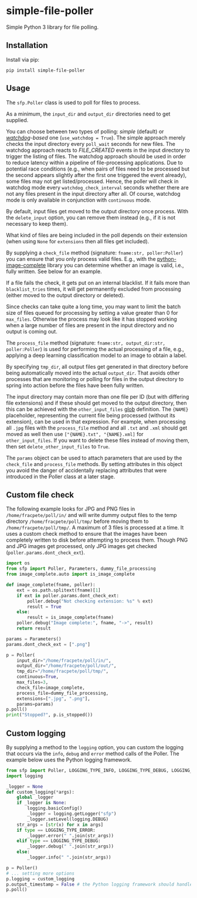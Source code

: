 # simple-file-poller
Simple Python 3 library for file polling.

## Installation

Install via pip:

```
pip install simple-file-poller
```

## Usage

The `sfp.Poller` class is used to poll for files to process.

As a minimum, the `input_dir` and `output_dir` directories need to 
get supplied.

You can choose between two types of polling: *simple* (default) or 
*[watchdog](https://github.com/gorakhargosh/watchdog)-based* one 
(`use_watchdog = True`). The simple approach merely checks the input 
directory every `poll_wait` seconds for new files. The watchdog 
approach reacts to *FILE_CREATED* events in the input directory 
to trigger the listing of files. The watchdog approach should be 
used in order to reduce latency within a pipeline of file-processing 
applications. Due to potential race conditions (e.g., when pairs of 
files need to be processed but the second appears slightly after the 
first one triggered the event already), some files may not get 
listed/processed. Hence, the poller will check in watchdog mode every 
`watchdog_check_interval` seconds whether there are not any files 
present in the input directory after all. Of course, watchdog mode 
is only available in conjunction with `continuous` mode.

By default, input files get moved to the output directory once process. 
With the `delete_input` option, you can remove them instead (e.g., if 
it is not necessary to keep them).

What kind of files are being included in the poll depends on their extension 
(when using `None` for `extensions` then all files get included).

By supplying a `check_file` method (signature: `fname:str, poller:Poller`) you 
can ensure that you only process valid files. E.g., with the 
[python-image-complete](https://pypi.org/project/python-image-complete/)
library you can determine whether an image is valid, i.e., fully written. 
See below for an example. 

If a file fails the check, it gets put on an internal blacklist. If it fails 
more than `blacklist_tries` times, it will get permanently excluded from 
processing (either moved to the output directory or deleted).

Since checks can take quite a long time, you may want to limit the batch size
of files queued for processing by setting a value greater than 0 for `max_files`.
Otherwise the process may look like it has stopped working when a large number
of files are present in the input directory and no output is coming out. 

The `process_file` method (signature: `fname:str, output_dir:str, poller:Poller`) 
is used for performing the actual processing of a file, e.g., applying a deep
learning classification model to an image to obtain a label.  

By specifying `tmp_dir`, all output files get generated in that directory before being
automatically moved into the actual `output_dir`. That avoids other processes that
are monitoring or polling for files in the output directory to spring into action
before the files have been fully written. 

The input directory may contain more than one file per ID (but with differing file
extensions) and if these should get moved to the output directory, then this can
be achieved with the `other_input_files` [glob](https://docs.python.org/3/library/glob.html) 
definition. The `{NAME}` placeholder, representing the current file being processed
(without its extension), can be used in that expression. For example, when processing
all `.jpg` files with the `process_file` method and all `.txt` and `.xml` should get
moved as well then use `["{NAME}.txt", "{NAME}.xml]` for `other_input_files`. If you
want to delete these files instead of moving them, then set `delete_other_input_files` 
to `True`. 

The `params` object can be used to attach parameters that are used by the 
`check_file` and `process_file` methods. By setting attributes in this
object you avoid the danger of accidentally replacing attributes that
were introduced in the Poller class at a later stage.

## Custom file check

The following example looks for JPG and PNG files in `/home/fracpete/poll/in/` and will
write dummy output files to the temp directory `/home/fracpete/poll/tmp/` before
moving them to `/home/fracpete/poll/tmp/`. A maximum of 3 files is processed at 
a time. It uses a custom check method to ensure that the images have been completely
written to disk before attempting to process them. Though PNG and JPG images
get processed, only JPG images get checked (`poller.params.dont_check_ext`).

```python
import os
from sfp import Poller, Parameters, dummy_file_processing
from image_complete.auto import is_image_complete

def image_complete(fname, poller):
    ext = os.path.splitext(fname)[1]
    if ext in poller.params.dont_check_ext:
        poller.debug("Not checking extension: %s" % ext)
        result = True
    else:
        result = is_image_complete(fname)
    poller.debug("Image complete:", fname, "->", result)
    return result

params = Parameters()
params.dont_check_ext = [".png"]

p = Poller(
    input_dir="/home/fracpete/poll/in/",
    output_dir="/home/fracpete/poll/out/",
    tmp_dir="/home/fracpete/poll/tmp/",
    continuous=True,
    max_files=3,
    check_file=image_complete,
    process_file=dummy_file_processing,
    extensions=[".jpg", ".png"],
    params=params)
p.poll()
print("Stopped?", p.is_stopped())
```

## Custom logging

By supplying a method to the `logging` option, you can custom the logging
that occurs via the `info`, `debug` and `error` method calls of the Poller. 
The example below uses the Python logging framework.  

```python
from sfp import Poller, LOGGING_TYPE_INFO, LOGGING_TYPE_DEBUG, LOGGING_TYPE_ERROR
import logging

_logger = None
def custom_logging(*args):
    global _logger
    if _logger is None:
        logging.basicConfig()
        _logger = logging.getLogger("sfp")
        _logger.setLevel(logging.DEBUG)
    str_args = [str(x) for x in args]
    if type == LOGGING_TYPE_ERROR:
        _logger.error(" ".join(str_args))
    elif type == LOGGING_TYPE_DEBUG:
        _logger.debug(" ".join(str_args))
    else:
        _logger.info(" ".join(str_args))

p = Poller()
# ... setting more options
p.logging = custom_logging
p.output_timestamp = False # the Python logging framework should handle that instead
p.poll()
```
